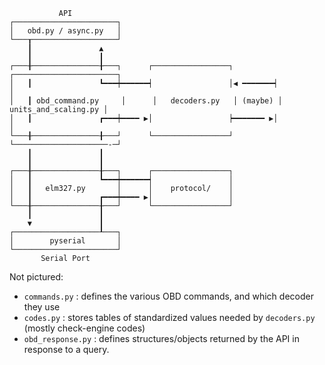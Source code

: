 ```
           API
┌───────────────────────┐
│   obd.py / async.py   │
└───┰───────────────────┘
    ┃               ▲
    ┃               ┃
┌───╂───────────────╂───┐      ┌─────────────────┐         ┌───────────────────────┐
│   ┃               ┗━━━┿━━━━━━┥                 │◀ ━━━━━━━┥                       │
│   ┃ obd_command.py     │      │   decoders.py   │ (maybe) │ units_and_scaling.py │
│   ┃               ┏━━━┿━━━━ ▶│                 ┝━━━━━━━ ▶│                       │
└───╂───────────────╂───┘      └─────────────────┘         └─────────────────────-─┘
    ┃               ┃
    ┃               ┃
┌───╂───────────────╂───┐      ┌─────────────────┐
│   ┃               ┗━━━┿━━━━━━┥                 │
│   ┃   elm327.py       │      │    protocol/    │
│   ┃               ┏━━━┿━━━━ ▶│                 │
└───╂───────────────╂───┘      └─────────────────┘
    ┃               ┃
    ▼               ┃
┌───────────────────┸───┐
│        pyserial       │
└───────────────────────┘
       Serial Port
```

Not pictured:

- `commands.py` : defines the various OBD commands, and which decoder they use
- `codes.py` : stores tables of standardized values needed by `decoders.py` (mostly check-engine codes)
- `obd_response.py` : defines structures/objects returned by the API in response to a query.
